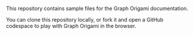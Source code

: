 This repository contains sample files for the Graph Origami documentation.

You can clone this repository locally, or fork it and open a GitHub codespace to play with Graph Origami in the browser.

